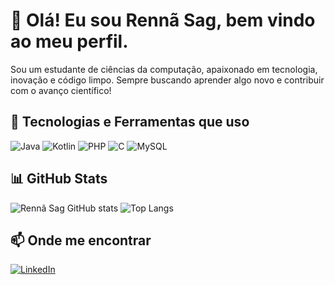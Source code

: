 # 👋 Olá! Eu sou Rennã Sag, bem vindo ao meu perfil.

Sou um estudante de ciências da computação, apaixonado em tecnologia, inovação e código limpo. Sempre buscando aprender algo novo e contribuir com o avanço científico!

## 🚀 Tecnologias e Ferramentas que uso

![Java](https://img.shields.io/badge/-Java-007396?style=flat-square&logo=java&logoColor=white)
![Kotlin](https://img.shields.io/badge/-Kotlin-0095D5?style=flat-square&logo=kotlin&logoColor=white)
![PHP](https://img.shields.io/badge/-PHP-777BB4?style=flat-square&logo=php&logoColor=white)
![C](https://img.shields.io/badge/-C-00599C?style=flat-square&logo=c&logoColor=white)
![MySQL](https://img.shields.io/badge/-MySQL-4479A1?style=flat-square&logo=mysql&logoColor=white)



## 📊 GitHub Stats

![Rennã Sag GitHub stats](https://github-readme-stats.vercel.app/api?username=RennaSag&show_icons=true&theme=radical)
![Top Langs](https://github-readme-stats.vercel.app/api/top-langs/?username=RennaSag&layout=compact&theme=tokyonight)


## 📫 Onde me encontrar

[![LinkedIn](https://img.shields.io/badge/-LinkedIn-0077B5?style=flat-square&logo=linkedin&logoColor=white)]([https://linkedin.com/in/rennã-sag](https://www.linkedin.com/in/rennã-sag-1aa34b183/))
